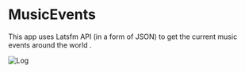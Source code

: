 # MusicEvents

This app uses Latsfm API (in a form of JSON) to get the current music events around the world .

![Log](https://github.com/nairuzabulhul/MusicEvents/blob/master/screenshot2.png?raw=true)
